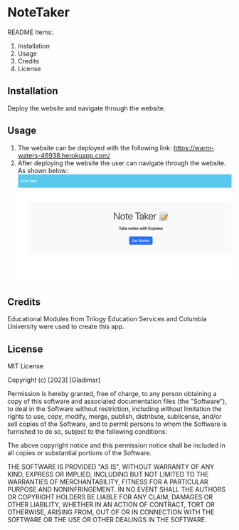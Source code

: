 # NoteTaker
README Items:
1. Installation
2. Usage
3. Credits
4. License


## Installation
Deploy the website and navigate through the website.

## Usage
1. The website can be deployed with the following link:
https://warm-waters-46938.herokuapp.com/ 
2. After deploying the website the user can navigate through the website. As shown below:
![Screenshot of first half of the website](./public/assets/images/Screen%20Shot%202023-01-16%20at%201.54.09%20PM.png)


## Credits
Educational Modules from Trilogy Education Services and Columbia University were used to create this app.



## License
MIT License

Copyright (c) [2023] [Gladimar]

Permission is hereby granted, free of charge, to any person obtaining a copy
of this software and associated documentation files (the "Software"), to deal
in the Software without restriction, including without limitation the rights
to use, copy, modify, merge, publish, distribute, sublicense, and/or sell
copies of the Software, and to permit persons to whom the Software is
furnished to do so, subject to the following conditions:

The above copyright notice and this permission notice shall be included in all
copies or substantial portions of the Software.

THE SOFTWARE IS PROVIDED "AS IS", WITHOUT WARRANTY OF ANY KIND, EXPRESS OR
IMPLIED, INCLUDING BUT NOT LIMITED TO THE WARRANTIES OF MERCHANTABILITY,
FITNESS FOR A PARTICULAR PURPOSE AND NONINFRINGEMENT. IN NO EVENT SHALL THE
AUTHORS OR COPYRIGHT HOLDERS BE LIABLE FOR ANY CLAIM, DAMAGES OR OTHER
LIABILITY, WHETHER IN AN ACTION OF CONTRACT, TORT OR OTHERWISE, ARISING FROM,
OUT OF OR IN CONNECTION WITH THE SOFTWARE OR THE USE OR OTHER DEALINGS IN THE
SOFTWARE.